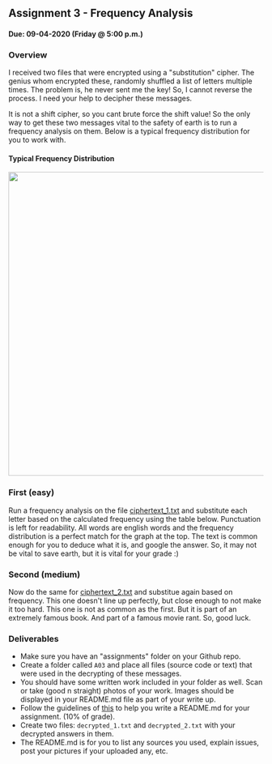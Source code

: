 ## Assignment 3 - Frequency Analysis
#### Due: 09-04-2020 (Friday @ 5:00 p.m.)

### Overview

I received two files that were encrypted using a "substitution" cipher. The genius whom encrypted these, randomly shuffled a list of letters multiple times. The problem is, he never sent me the key! So, I cannot reverse the process. I need your help to decipher these messages.

It is not a shift cipher, so you cant brute force the shift value! So the only way to get these two messages vital to the safety of earth is to run a frequency analysis on them. Below is a typical frequency distribution for you to work with. 

#### Typical Frequency Distribution

<a href="https://cs.msutexas.edu/~griffin/zcloud/zcloud-files/frequency_4663_2020.jpg"><img src="https://cs.msutexas.edu/~griffin/zcloud/zcloud-files/frequency_4663_2020.jpg" width="600"></a>

### First (easy)
Run a frequency analysis on the file [ciphertext_1.txt](ciphertext_1.txt) and substitute each letter based on the calculated frequency using the table below. Punctuation is left for readability. All words are english words and the frequency distribution is a perfect match for the graph at the top. The text is common enough for you to deduce what it is, and google the answer. So, it may not be vital to save earth, but it is vital for your grade :)

### Second (medium)

Now do the same for [ciphertext_2.txt](ciphertext_2.txt) and substitue again based on frequency. This one doesn't line up perfectly, but close enough to not make it too hard. This one is not as common as the first. But it is part of an extremely famous book. And part of a famous movie rant. So, good luck.

### Deliverables

- Make sure you have an "assignments" folder on your Github repo.
- Create a folder called `A03` and place all files (source code or text) that were used in the decrypting of these messages.
- You should have some written work included in your folder as well. Scan or take (good n straight) photos of your work. Images should be displayed in your README.md file as part of your write up.
- Follow the guidelines of [this](../../Resources/02-Readmees/README.md) to help you write a README.md for your assignment. (10% of grade).
- Create two files: `decrypted_1.txt` and `decrypted_2.txt` with your decrypted answers in them.
- The README.md is for you to list any sources you used, explain issues, post your pictures if your uploaded any, etc.